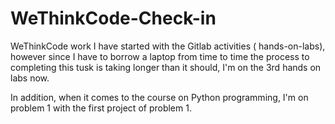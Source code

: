 # WeThinkCode-Check-in
WeThinkCode work
I have started with the Gitlab activities ( hands-on-labs), however since I have to borrow a laptop from time to time the process to completing this tusk is taking longer than it should, I'm on the 3rd hands on labs now. 



In addition, when it comes to the course on Python programming, I'm on problem 1 with the first project of problem 1.